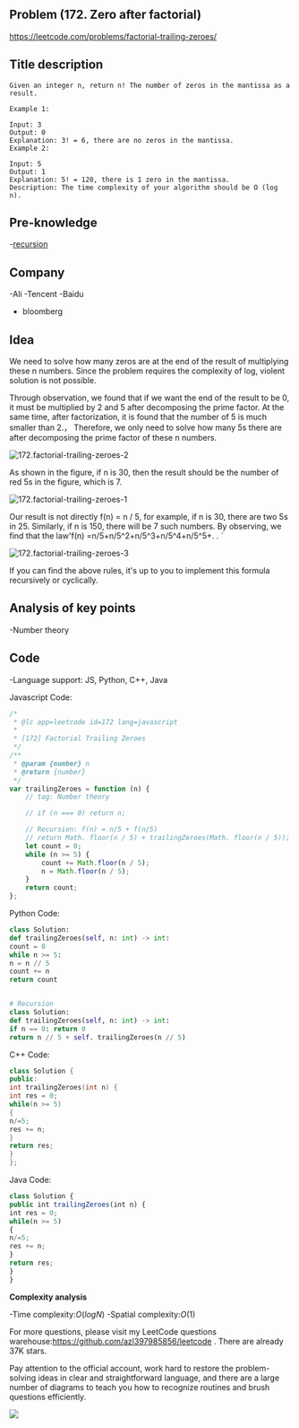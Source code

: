## Problem (172. Zero after factorial)

https://leetcode.com/problems/factorial-trailing-zeroes/

## Title description

```
Given an integer n, return n! The number of zeros in the mantissa as a result.

Example 1:

Input: 3
Output: 0
Explanation: 3! = 6, there are no zeros in the mantissa.
Example 2:

Input: 5
Output: 1
Explanation: 5! = 120, there is 1 zero in the mantissa.
Description: The time complexity of your algorithm should be O (log n).

```

## Pre-knowledge

-[recursion](https://github.com/azl397985856/leetcode/blob/master/thinkings/basic-data-structure.md)

## Company

-Ali
-Tencent
-Baidu

- bloomberg

## Idea

We need to solve how many zeros are at the end of the result of multiplying these n numbers. Since the problem requires the complexity of log, violent solution is not possible.

Through observation, we found that if we want the end of the result to be 0, it must be multiplied by 2 and 5 after decomposing the prime factor. At the same time, after factorization, it is found that the number of 5 is much smaller than 2.，
Therefore, we only need to solve how many 5s there are after decomposing the prime factor of these n numbers.

![172.factorial-trailing-zeroes-2](https://p.ipic.vip/l75sny.jpg)

As shown in the figure, if n is 30, then the result should be the number of red 5s in the figure, which is 7.

![172.factorial-trailing-zeroes-1](https://p.ipic.vip/n611xz.jpg)

Our result is not directly f(n) = n / 5, for example, if n is 30, there are two 5s in 25.
Similarly, if n is 150, there will be 7 such numbers. By observing, we find that the law'f(n) =n/5+n/5^2+n/5^3+n/5^4+n/5^5+. . `

![172.factorial-trailing-zeroes-3](https://p.ipic.vip/1jtr3h.jpg)

If you can find the above rules, it's up to you to implement this formula recursively or cyclically.

## Analysis of key points

-Number theory

## Code

-Language support: JS, Python, C++, Java

Javascript Code:

```js
/*
 * @lc app=leetcode id=172 lang=javascript
 *
 * [172] Factorial Trailing Zeroes
 */
/**
 * @param {number} n
 * @return {number}
 */
var trailingZeroes = function (n) {
	// tag: Number theory

	// if (n === 0) return n;

	// Recursion: f(n) = n/5 + f(n/5)
	// return Math. floor(n / 5) + trailingZeroes(Math. floor(n / 5));
	let count = 0;
	while (n >= 5) {
		count += Math.floor(n / 5);
		n = Math.floor(n / 5);
	}
	return count;
};
```

Python Code:

```python
class Solution:
def trailingZeroes(self, n: int) -> int:
count = 0
while n >= 5:
n = n // 5
count += n
return count


# Recursion
class Solution:
def trailingZeroes(self, n: int) -> int:
if n == 0: return 0
return n // 5 + self. trailingZeroes(n // 5)
```

C++ Code:

```c++
class Solution {
public:
int trailingZeroes(int n) {
int res = 0;
while(n >= 5)
{
n/=5;
res += n;
}
return res;
}
};
```

Java Code:

```js
class Solution {
public int trailingZeroes(int n) {
int res = 0;
while(n >= 5)
{
n/=5;
res += n;
}
return res;
}
}
```

**Complexity analysis**

-Time complexity:$O(logN)$
-Spatial complexity:$O(1)$

For more questions, please visit my LeetCode questions warehouse:https://github.com/azl397985856/leetcode . There are already 37K stars.

Pay attention to the official account, work hard to restore the problem-solving ideas in clear and straightforward language, and there are a large number of diagrams to teach you how to recognize routines and brush questions efficiently.

![](https://p.ipic.vip/f6ptwl.jpg)
